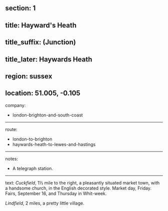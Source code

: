 section: 1
----
title: Hayward's Heath
----
title_suffix: (Junction)
----
title_later: Haywards Heath
----
region: sussex
----
location: 51.005, -0.105
----
company:
- london-brighton-and-south-coast
----
route:
- london-to-brighton
- haywards-heath-to-lewes-and-hastings
----
notes:
- A telegraph station.
----
text: *Cuckfield*, 1½ mile to the right, a pleasantly situated market town, with a handsome church, in the English decorated style. Market day, Friday. Fairs, September 16, and Thursday in Whit-week.

*Lindfield*, 2 miles, a pretty little village.
